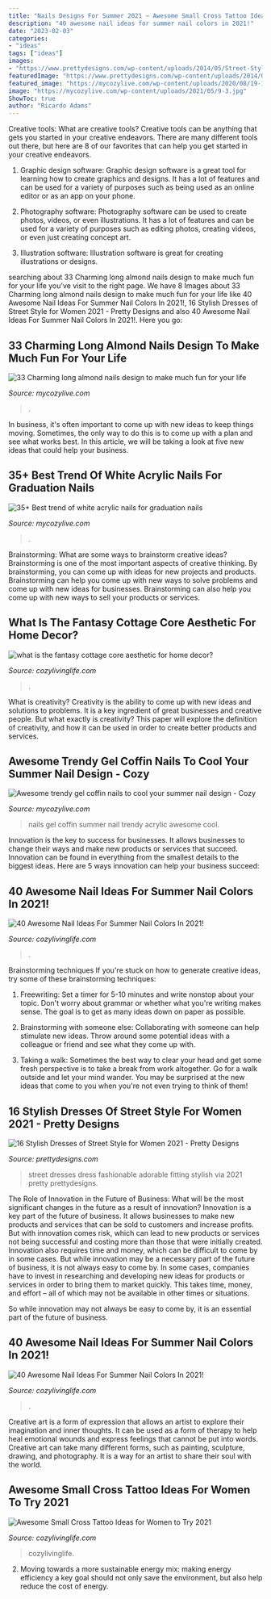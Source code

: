 ```yaml
---
title: "Nails Designs For Summer 2021 ~ Awesome Small Cross Tattoo Ideas For Women To Try 2021"
description: "40 awesome nail ideas for summer nail colors in 2021!"
date: "2023-02-03"
categories:
- "ideas"
tags: ["ideas"]
images:
- "https://www.prettydesigns.com/wp-content/uploads/2014/05/Street-Style-Dresses-Black-Fitting-Dress.jpg"
featuredImage: "https://www.prettydesigns.com/wp-content/uploads/2014/05/Street-Style-Dresses-Black-Fitting-Dress.jpg"
featured_image: "https://mycozylive.com/wp-content/uploads/2020/08/19-1.jpg"
image: "https://mycozylive.com/wp-content/uploads/2021/05/9-3.jpg"
ShowToc: true
author: "Ricardo Adams"
---
```



Creative tools: What are creative tools?
Creative tools can be anything that gets you started in your creative endeavors. There are many different tools out there, but here are 8 of our favorites that can help you get started in your creative endeavors. 
1. Graphic design software: Graphic design software is a great tool for learning how to create graphics and designs. It has a lot of features and can be used for a variety of purposes such as being used as an online editor or as an app on your phone.

2. Photography software: Photography software can be used to create photos, videos, or even illustrations. It has a lot of features and can be used for a variety of purposes such as editing photos, creating videos, or even just creating concept art.

3. Illustration software: Illustration software is great for creating illustrations or designs.

	

		
searching about 33 Charming long almond nails design to make much fun for your life you've visit to the right page. We have 8 Images about 33 Charming long almond nails design to make much fun for your life like 40 Awesome Nail Ideas For Summer Nail Colors In 2021!, 16 Stylish Dresses of Street Style for Women 2021 - Pretty Designs and also 40 Awesome Nail Ideas For Summer Nail Colors In 2021!. Here you go:
		
    
## 33 Charming Long Almond Nails Design To Make Much Fun For Your Life

<img loading=lazy src="https://mycozylive.com/wp-content/uploads/2020/06/20-7.jpg" onerror="this.onerror=null;this.src='https://tse3.mm.bing.net/th?id=OIP.-vaVUfRgiZjeig97iWP4SgHaKU&amp;pid=15.1';" alt="33 Charming long almond nails design to make much fun for your life">

_Source: mycozylive.com_

>. 

	

In business, it's often important to come up with new ideas to keep things moving. Sometimes, the only way to do this is to come up with a plan and see what works best. In this article, we will be taking a look at five new ideas that could help your business.

    
## 35+ Best Trend Of White Acrylic Nails For Graduation Nails

<img loading=lazy src="https://mycozylive.com/wp-content/uploads/2021/05/9-3.jpg" onerror="this.onerror=null;this.src='https://tse4.mm.bing.net/th?id=OIP.YWIOmb0gcc7ea130E6WQsQHaLH&amp;pid=15.1';" alt="35+ Best trend of white acrylic nails for graduation nails">

_Source: mycozylive.com_

>. 

	

Brainstorming: What are some ways to brainstorm creative ideas?
Brainstorming is one of the most important aspects of creative thinking. By brainstorming, you can come up with ideas for new projects and products. Brainstorming can help you come up with new ways to solve problems and come up with new ideas for businesses. Brainstorming can also help you come up with new ways to sell your products or services.

    
## What Is The Fantasy Cottage Core Aesthetic For Home Decor?

<img loading=lazy src="https://cozylivinglife.com/wp-content/uploads/2021/06/17-1-768x1152.jpg" onerror="this.onerror=null;this.src='https://tse3.mm.bing.net/th?id=OIP.-Vlfu0KGnYLNIgFXk808lwHaLH&amp;pid=15.1';" alt="what is the fantasy cottage core aesthetic for home decor?">

_Source: cozylivinglife.com_

>. 

	

What is creativity?
Creativity is the ability to come up with new ideas and solutions to problems. It is a key ingredient of great businesses and creative people. But what exactly is creativity? This paper will explore the definition of creativity, and how it can be used in order to create better products and services.

    
## Awesome Trendy Gel Coffin Nails To Cool Your Summer Nail Design - Cozy

<img loading=lazy src="https://mycozylive.com/wp-content/uploads/2020/08/19-1.jpg" onerror="this.onerror=null;this.src='https://tse4.mm.bing.net/th?id=OIP.O1-MF1qD2LScq-a6XvzrOQHaKS&amp;pid=15.1';" alt="Awesome trendy gel coffin nails to cool your summer nail design - Cozy">

_Source: mycozylive.com_

>nails gel coffin summer nail trendy acrylic awesome cool. 

	

Innovation is the key to success for businesses. It allows businesses to change their ways and make new products or services that succeed. Innovation can be found in everything from the smallest details to the biggest ideas. Here are 5 ways innovation can help your business succeed: 

    
## 40 Awesome Nail Ideas For Summer Nail Colors In 2021!

<img loading=lazy src="https://cozylivinglife.com/wp-content/uploads/2021/05/7-2.jpg" onerror="this.onerror=null;this.src='https://tse2.mm.bing.net/th?id=OIP.IHZM-9TnvknLfhMSd94zuAHaLH&amp;pid=15.1';" alt="40 Awesome Nail Ideas For Summer Nail Colors In 2021!">

_Source: cozylivinglife.com_

>. 

	

Brainstorming techniques
If you're stuck on how to generate creative ideas, try some of these brainstorming techniques:
1. Freewriting: Set a timer for 5-10 minutes and write nonstop about your topic. Don't worry about grammar or whether what you're writing makes sense. The goal is to get as many ideas down on paper as possible.

2. Brainstorming with someone else: Collaborating with someone can help stimulate new ideas. Throw around some potential ideas with a colleague or friend and see what they come up with.

3. Taking a walk: Sometimes the best way to clear your head and get some fresh perspective is to take a break from work altogether. Go for a walk outside and let your mind wander. You may be surprised at the new ideas that come to you when you're not even trying to think of them!

    
## 16 Stylish Dresses Of Street Style For Women 2021 - Pretty Designs

<img loading=lazy src="https://www.prettydesigns.com/wp-content/uploads/2014/05/Street-Style-Dresses-Black-Fitting-Dress.jpg" onerror="this.onerror=null;this.src='https://tse3.mm.bing.net/th?id=OIP.L4NZ6fGiQVUMbdSEThCXagHaK2&amp;pid=15.1';" alt="16 Stylish Dresses of Street Style for Women 2021 - Pretty Designs">

_Source: prettydesigns.com_

>street dresses dress fashionable adorable fitting stylish via 2021 pretty prettydesigns. 

	

The Role of Innovation in the Future of Business: What will be the most significant changes in the future as a result of innovation?
Innovation is a key part of the future of business. It allows businesses to make new products and services that can be sold to customers and increase profits. But with innovation comes risk, which can lead to new products or services not being successful and costing more than those that were initially created. Innovation also requires time and money, which can be difficult to come by in some cases.
But while innovation may be a necessary part of the future of business, it is not always easy to come by. In some cases, companies have to invest in researching and developing new ideas for products or services in order to bring them to market quickly. This takes time, money, and effort – all of which may not be available in other times or situations.

So while innovation may not always be easy to come by, it is an essential part of the future of business.

    
## 40 Awesome Nail Ideas For Summer Nail Colors In 2021!

<img loading=lazy src="https://cozylivinglife.com/wp-content/uploads/2021/05/25-2-768x1152.jpg" onerror="this.onerror=null;this.src='https://tse1.mm.bing.net/th?id=OIP.5XrsSYrPTfXgjxiVBpsZaAHaLH&amp;pid=15.1';" alt="40 Awesome Nail Ideas For Summer Nail Colors In 2021!">

_Source: cozylivinglife.com_

>. 

	

Creative art is a form of expression that allows an artist to explore their imagination and inner thoughts. It can be used as a form of therapy to help heal emotional wounds and express feelings that cannot be put into words. Creative art can take many different forms, such as painting, sculpture, drawing, and photography. It is a way for an artist to share their soul with the world.

    
## Awesome Small Cross Tattoo Ideas For Women To Try 2021

<img loading=lazy src="https://cozylivinglife.com/wp-content/uploads/2021/06/12-2-683x1024.jpg" onerror="this.onerror=null;this.src='https://tse3.mm.bing.net/th?id=OIP.HYp0JURUXOsagQytpHmnCwHaLG&amp;pid=15.1';" alt="Awesome Small Cross Tattoo Ideas for Women to Try 2021">

_Source: cozylivinglife.com_

>cozylivinglife. 

	

2. Moving towards a more sustainable energy mix: making energy efficiency a key goal should not only save the environment, but also help reduce the cost of energy.

